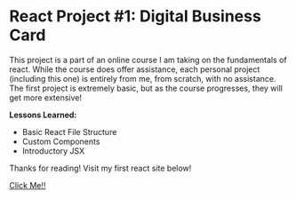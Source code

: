 # React Project #1: Digital Business Card

This project is a part of an online course I am taking on the fundamentals of react.
While the course does offer assistance, each personal project (including this one) is entirely from me, from scratch, with no assistance.
The first project is extremely basic, but as the course progresses, they will get more extensive!

**Lessons Learned:**
- Basic React File Structure
- Custom Components
- Introductory JSX

Thanks for reading! Visit my first react site below! 

[Click Me!!](https://myreactbusinesscard.netlify.app/)

